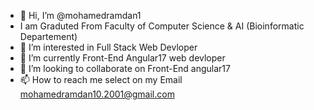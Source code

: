 - 👋 Hi, I’m @mohamedramdan1
- I am Graduted From Faculty of Computer Science & AI (Bioinformatic Departement)
- 👀 I’m interested in Full Stack Web Devloper
- 🌱 I’m currently Front-End Angular17 web devloper
- 💞️ I’m looking to collaborate on Front-End angular17
- 📫 How to reach me select on my Email mohamedramdan10.2001@gmail.com

<!---
mohamedramdan1/mohamedramdan1 is a ✨ special ✨ repository because its `README.md` (this file) appears on your GitHub profile.
You can click the Preview link to take a look at your changes.
--->
